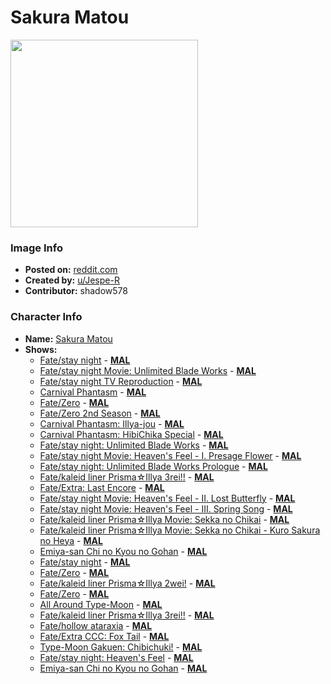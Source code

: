 # Sakura Matou

<img src="https://raw.githubusercontent.com/shadow578/Project-Padoru/master/Padoru/U_Jespe-R/fate-sakura-matou.png" height="300">

### Image Info
* **Posted on:**     [reddit.com](https://www.reddit.com/r/Padoru/comments/fw5t46/daily_padoru_97_sakura_matou_fate/)
* **Created by:**    [u/Jespe-R](https://github.com/shadow578/Project-Padoru/blob/master/table-of-contents/creators/uJespeR.md)
* **Contributor:**   shadow578

### Character Info
* **Name:**   [Sakura Matou](https://myanimelist.net/character/500)
* **Shows:**
  * [Fate/stay night](https://github.com/shadow578/Project-Padoru/blob/master/table-of-contents/shows/Fatestaynight.md) - [__MAL__](https://myanimelist.net/anime/356/Fate_stay_night)
  * [Fate/stay night Movie: Unlimited Blade Works](https://github.com/shadow578/Project-Padoru/blob/master/table-of-contents/shows/FatestaynightMovieUnlimitedBladeWorks.md) - [__MAL__](https://myanimelist.net/anime/6922/Fate_stay_night_Movie__Unlimited_Blade_Works)
  * [Fate/stay night TV Reproduction](https://github.com/shadow578/Project-Padoru/blob/master/table-of-contents/shows/FatestaynightTVReproduction.md) - [__MAL__](https://myanimelist.net/anime/7559/Fate_stay_night_TV_Reproduction)
  * [Carnival Phantasm](https://github.com/shadow578/Project-Padoru/blob/master/table-of-contents/shows/CarnivalPhantasm.md) - [__MAL__](https://myanimelist.net/anime/10012/Carnival_Phantasm)
  * [Fate/Zero](https://github.com/shadow578/Project-Padoru/blob/master/table-of-contents/shows/FateZero.md) - [__MAL__](https://myanimelist.net/anime/10087/Fate_Zero)
  * [Fate/Zero 2nd Season](https://github.com/shadow578/Project-Padoru/blob/master/table-of-contents/shows/FateZero2ndSeason.md) - [__MAL__](https://myanimelist.net/anime/11741/Fate_Zero_2nd_Season)
  * [Carnival Phantasm: Illya-jou](https://github.com/shadow578/Project-Padoru/blob/master/table-of-contents/shows/CarnivalPhantasmIllyajou.md) - [__MAL__](https://myanimelist.net/anime/12255/Carnival_Phantasm__Illya-jou)
  * [Carnival Phantasm: HibiChika Special](https://github.com/shadow578/Project-Padoru/blob/master/table-of-contents/shows/CarnivalPhantasmHibiChikaSpecial.md) - [__MAL__](https://myanimelist.net/anime/15927/Carnival_Phantasm__HibiChika_Special)
  * [Fate/stay night: Unlimited Blade Works](https://github.com/shadow578/Project-Padoru/blob/master/table-of-contents/shows/FatestaynightUnlimitedBladeWorks.md) - [__MAL__](https://myanimelist.net/anime/22297/Fate_stay_night__Unlimited_Blade_Works)
  * [Fate/stay night Movie: Heaven's Feel - I. Presage Flower](https://github.com/shadow578/Project-Padoru/blob/master/table-of-contents/shows/FatestaynightMovieHeavensFeelIPresageFlower.md) - [__MAL__](https://myanimelist.net/anime/25537/Fate_stay_night_Movie__Heavens_Feel_-_I_Presage_Flower)
  * [Fate/stay night: Unlimited Blade Works Prologue](https://github.com/shadow578/Project-Padoru/blob/master/table-of-contents/shows/FatestaynightUnlimitedBladeWorksPrologue.md) - [__MAL__](https://myanimelist.net/anime/27821/Fate_stay_night__Unlimited_Blade_Works_Prologue)
  * [Fate/kaleid liner Prisma☆Illya 3rei!!](https://github.com/shadow578/Project-Padoru/blob/master/table-of-contents/shows/FatekaleidlinerPrismaIllya3rei.md) - [__MAL__](https://myanimelist.net/anime/31706/Fate_kaleid_liner_Prisma☆Illya_3rei)
  * [Fate/Extra: Last Encore](https://github.com/shadow578/Project-Padoru/blob/master/table-of-contents/shows/FateExtraLastEncore.md) - [__MAL__](https://myanimelist.net/anime/33047/Fate_Extra__Last_Encore)
  * [Fate/stay night Movie: Heaven's Feel - II. Lost Butterfly](https://github.com/shadow578/Project-Padoru/blob/master/table-of-contents/shows/FatestaynightMovieHeavensFeelIILostButterfly.md) - [__MAL__](https://myanimelist.net/anime/33049/Fate_stay_night_Movie__Heavens_Feel_-_II_Lost_Butterfly)
  * [Fate/stay night Movie: Heaven's Feel - III. Spring Song](https://github.com/shadow578/Project-Padoru/blob/master/table-of-contents/shows/FatestaynightMovieHeavensFeelIIISpringSong.md) - [__MAL__](https://myanimelist.net/anime/33050/Fate_stay_night_Movie__Heavens_Feel_-_III_Spring_Song)
  * [Fate/kaleid liner Prisma☆Illya Movie: Sekka no Chikai](https://github.com/shadow578/Project-Padoru/blob/master/table-of-contents/shows/FatekaleidlinerPrismaIllyaMovieSekkanoChikai.md) - [__MAL__](https://myanimelist.net/anime/34100/Fate_kaleid_liner_Prisma☆Illya_Movie__Sekka_no_Chikai)
  * [Fate/kaleid liner Prisma☆Illya Movie: Sekka no Chikai - Kuro Sakura no Heya](https://github.com/shadow578/Project-Padoru/blob/master/table-of-contents/shows/FatekaleidlinerPrismaIllyaMovieSekkanoChikaiKuroSakuranoHeya.md) - [__MAL__](https://myanimelist.net/anime/36833/Fate_kaleid_liner_Prisma☆Illya_Movie__Sekka_no_Chikai_-_Kuro_Sakura_no_Heya)
  * [Emiya-san Chi no Kyou no Gohan](https://github.com/shadow578/Project-Padoru/blob/master/table-of-contents/shows/EmiyasanChinoKyounoGohan.md) - [__MAL__](https://myanimelist.net/anime/37033/Emiya-san_Chi_no_Kyou_no_Gohan)
  * [Fate/stay night](https://github.com/shadow578/Project-Padoru/blob/master/table-of-contents/shows/Fatestaynight.md) - [__MAL__](https://myanimelist.net/manga/715/Fate_stay_night)
  * [Fate/Zero](https://github.com/shadow578/Project-Padoru/blob/master/table-of-contents/shows/FateZero.md) - [__MAL__](https://myanimelist.net/manga/3649/Fate_Zero)
  * [Fate/kaleid liner Prisma☆Illya 2wei!](https://github.com/shadow578/Project-Padoru/blob/master/table-of-contents/shows/FatekaleidlinerPrismaIllya2wei.md) - [__MAL__](https://myanimelist.net/manga/13856/Fate_kaleid_liner_Prisma☆Illya_2wei)
  * [Fate/Zero](https://github.com/shadow578/Project-Padoru/blob/master/table-of-contents/shows/FateZero.md) - [__MAL__](https://myanimelist.net/manga/25191/Fate_Zero)
  * [All Around Type-Moon](https://github.com/shadow578/Project-Padoru/blob/master/table-of-contents/shows/AllAroundTypeMoon.md) - [__MAL__](https://myanimelist.net/manga/27327/All_Around_Type-Moon)
  * [Fate/kaleid liner Prisma☆Illya 3rei!!](https://github.com/shadow578/Project-Padoru/blob/master/table-of-contents/shows/FatekaleidlinerPrismaIllya3rei.md) - [__MAL__](https://myanimelist.net/manga/36131/Fate_kaleid_liner_Prisma☆Illya_3rei)
  * [Fate/hollow ataraxia](https://github.com/shadow578/Project-Padoru/blob/master/table-of-contents/shows/Fatehollowataraxia.md) - [__MAL__](https://myanimelist.net/manga/51987/Fate_hollow_ataraxia)
  * [Fate/Extra CCC: Fox Tail](https://github.com/shadow578/Project-Padoru/blob/master/table-of-contents/shows/FateExtraCCCFoxTail.md) - [__MAL__](https://myanimelist.net/manga/61147/Fate_Extra_CCC__Fox_Tail)
  * [Type-Moon Gakuen: Chibichuki!](https://github.com/shadow578/Project-Padoru/blob/master/table-of-contents/shows/TypeMoonGakuenChibichuki.md) - [__MAL__](https://myanimelist.net/manga/87581/Type-Moon_Gakuen__Chibichuki)
  * [Fate/stay night: Heaven's Feel](https://github.com/shadow578/Project-Padoru/blob/master/table-of-contents/shows/FatestaynightHeavensFeel.md) - [__MAL__](https://myanimelist.net/manga/88110/Fate_stay_night__Heavens_Feel)
  * [Emiya-san Chi no Kyou no Gohan](https://github.com/shadow578/Project-Padoru/blob/master/table-of-contents/shows/EmiyasanChinoKyounoGohan.md) - [__MAL__](https://myanimelist.net/manga/96812/Emiya-san_Chi_no_Kyou_no_Gohan)


